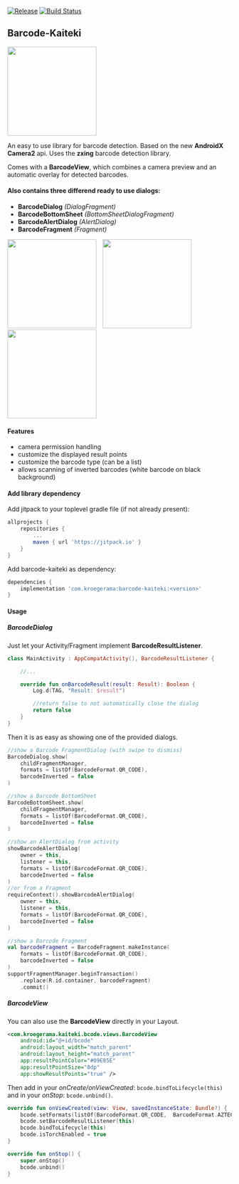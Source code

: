 [![Release](https://jitpack.io/v/com.kroegerama/barcode-kaiteki.svg)](https://jitpack.io/#com.kroegerama/barcode-kaiteki)
[![Build Status](https://travis-ci.org/kroegerama/barcode-kaiteki.svg?branch=master)](https://travis-ci.org/kroegerama/barcode-kaiteki)

## Barcode-Kaiteki

<img width="200" src="art/qr-code.png">

An easy to use library for barcode detection. Based on the new **AndroidX** **Camera2** api. Uses the **zxing** barcode detection library.

Comes with a **BarcodeView**, which combines a camera preview and an automatic overlay for detected barcodes.

#### Also contains three differend ready to use dialogs:

* **BarcodeDialog** *(DialogFragment)*
* **BarcodeBottomSheet** *(BottomSheetDialogFragment)*
* **BarcodeAlertDialog** *(AlertDialog)*
* **BarcodeFragment** *(Fragment)*

<img width="200" src="art/screen-dialogfragment.png">&emsp;<img width="200" src="art/screen-bottomsheet.png">&emsp;<img width="200" src="art/screen-alertdialog.png">

#### Features

* camera permission handling
* customize the displayed result points
* customize the barcode type (can be a list)
* allows scanning of inverted barcodes (white barcode on black background)

#### Add library dependency

Add jitpack to your toplevel gradle file (if not already present):

```gradle
allprojects {
    repositories {
        ...
        maven { url 'https://jitpack.io' }
    }
}
```

Add barcode-kaiteki as dependency:

```gradle
dependencies {
    implementation 'com.kroegerama:barcode-kaiteki:<version>'
}
```

#### Usage

##### BarcodeDialog

Just let your Activity/Fragment implement **BarcodeResultListener**.

```kotlin
class MainActivity : AppCompatActivity(), BarcodeResultListener {

    //...

    override fun onBarcodeResult(result: Result): Boolean {
        Log.d(TAG, "Result: $result")

        //return false to not automatically close the dialog
        return false
    }
}

```

Then it is as easy as showing one of the provided dialogs.

```kotlin
//show a Barcode FragmentDialog (with swipe to dismiss)
BarcodeDialog.show(
    childFragmentManager,
    formats = listOf(BarcodeFormat.QR_CODE),
    barcodeInverted = false
)

//show a Barcode BottomSheet
BarcodeBottomSheet.show(
    childFragmentManager,
    formats = listOf(BarcodeFormat.QR_CODE),
    barcodeInverted = false
)

//show an AlertDialog from activity
showBarcodeAlertDialog(
    owner = this,
    listener = this,
    formats = listOf(BarcodeFormat.QR_CODE),
    barcodeInverted = false
)
//or from a Fragment
requireContext().showBarcodeAlertDialog(
    owner = this,
    listener = this,
    formats = listOf(BarcodeFormat.QR_CODE),
    barcodeInverted = false
)

//show a Barcode Fragment
val barcodeFragment = BarcodeFragment.makeInstance(
    formats = listOf(BarcodeFormat.QR_CODE),
    barcodeInverted = false
)
supportFragmentManager.beginTransaction()
    .replace(R.id.container, barcodeFragment)
    .commit()
```

##### BarcodeView

You can also use the **BarcodeView** directly in your Layout.

```xml
<com.kroegerama.kaiteki.bcode.views.BarcodeView
    android:id="@+id/bcode"
    android:layout_width="match_parent"
    android:layout_height="match_parent"
    app:resultPointColor="#09E85E"
    app:resultPointSize="8dp"
    app:showResultPoints="true" />
```

Then add in your *onCreate/onViewCreated*: ```bcode.bindToLifecycle(this)``` and in your *onStop*: ```bcode.unbind()```.

```kotlin
override fun onViewCreated(view: View, savedInstanceState: Bundle?) {
    bcode.setFormats(listOf(BarcodeFormat.QR_CODE,  BarcodeFormat.AZTEC))
    bcode.setBarcodeResultListener(this)
    bcode.bindToLifecycle(this)
    bcode.isTorchEnabled = true
}

override fun onStop() {
    super.onStop()
    bcode.unbind()
}
```
